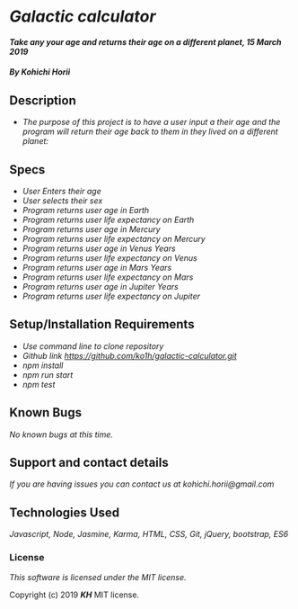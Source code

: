 # _Galactic calculator_

#### _Take any your age and returns their age on a different planet, 15 March 2019_

#### _By Kohichi Horii_

## Description

* _The purpose of this project is to have a user input a their age and the program will return their age back to them in they lived on a different planet:_

## Specs
* _User Enters their age_
* _User selects their sex_
* _Program returns user age in Earth_
* _Program returns user life expectancy on Earth_
* _Program returns user age in Mercury_
* _Program returns user life expectancy on Mercury_
* _Program returns user age in Venus Years_
* _Program returns user life expectancy on Venus_
* _Program returns user age in Mars Years_
* _Program returns user life expectancy on Mars_
* _Program returns user age in Jupiter Years_
* _Program returns user life expectancy on Jupiter_


## Setup/Installation Requirements

* _Use command line to clone repository_
* _Github link https://github.com/ko1h/galactic-calculator.git_
* _npm install_
* _npm run start_
* _npm test_

## Known Bugs

_No known bugs at this time._

## Support and contact details

_If you are having issues you can contact us at kohichi.horii@gmail.com_

## Technologies Used

_Javascript, Node, Jasmine, Karma, HTML, CSS, Git, jQuery, bootstrap, ES6_


### License

*This software is licensed under the MIT license.*

Copyright (c) 2019 **_KH_** MIT license.

